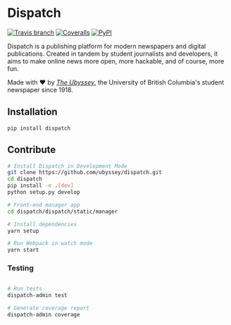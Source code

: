 Dispatch 
=====================
[![Travis branch](https://img.shields.io/travis/ubyssey/dispatch/develop.svg)](https://travis-ci.org/ubyssey/dispatch)
[![Coveralls](https://img.shields.io/coveralls/ubyssey/dispatch/develop.svg)](https://coveralls.io/github/ubyssey/dispatch)
[![PyPI](https://img.shields.io/pypi/v/dispatch.svg)](https://pypi.python.org/pypi/dispatch)

Dispatch is a publishing platform for modern newspapers and digital publications. Created in tandem by student journalists and developers, it aims to make online news more open, more hackable, and of course, more fun.

Made with :heart: by [_The Ubyssey_](https://www.ubyssey.ca/), the University of British Columbia's student newspaper since 1918.

## Installation

```
pip install dispatch
```

## Contribute

```bash
# Install Dispatch in Development Mode
git clone https://github.com/ubyssey/dispatch.git
cd dispatch
pip install -e .[dev]
python setup.py develop
```

```bash
# Front-end manager app
cd dispatch/dispatch/static/manager

# Install dependencies
yarn setup

# Run Webpack in watch mode
yarn start
```

### Testing

```bash

# Run tests
dispatch-admin test

# Generate coverage report
dispatch-admin coverage
```
